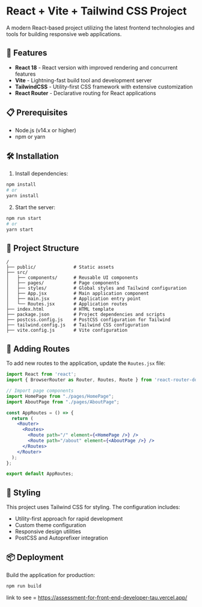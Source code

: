# React + Vite + Tailwind CSS Project

A modern React-based project utilizing the latest frontend technologies and tools for building responsive web applications.

## 🚀 Features

- **React 18** - React version with improved rendering and concurrent features
- **Vite** - Lightning-fast build tool and development server
- **TailwindCSS** - Utility-first CSS framework with extensive customization
- **React Router** - Declarative routing for React applications

## 📋 Prerequisites

- Node.js (v14.x or higher)
- npm or yarn


## 🛠️ Installation

1. Install dependencies:
  ```bash
  npm install
  # or
  yarn install
  ```

2. Start the server:
  ```bash
  npm run start
  # or
  yarn start
  ```

## 📁 Project Structure

```
/
├── public/              # Static assets
├── src/
│   ├── components/      # Reusable UI components
│   ├── pages/           # Page components
│   ├── styles/          # Global styles and Tailwind configuration
│   ├── App.jsx          # Main application component
│   ├── main.jsx         # Application entry point
│   └── Routes.jsx       # Application routes
├── index.html           # HTML template
├── package.json         # Project dependencies and scripts
├── postcss.config.js    # PostCSS configuration for Tailwind
├── tailwind.config.js   # Tailwind CSS configuration
├── vite.config.js       # Vite configuration
```

## 🧩 Adding Routes

To add new routes to the application, update the `Routes.jsx` file:

```jsx
import React from 'react';
import { BrowserRouter as Router, Routes, Route } from 'react-router-dom';

// Import page components
import HomePage from "./pages/HomePage";
import AboutPage from "./pages/AboutPage";

const AppRoutes = () => {
  return (
    <Router>
      <Routes>
        <Route path="/" element={<HomePage />} />
        <Route path="/about" element={<AboutPage />} />
      </Routes>
    </Router>
  );
};

export default AppRoutes;
```

## 🎨 Styling

This project uses Tailwind CSS for styling. The configuration includes:

- Utility-first approach for rapid development
- Custom theme configuration
- Responsive design utilities
- PostCSS and Autoprefixer integration

## 📦 Deployment

Build the application for production:

```bash
npm run build
```

link to see = https://assessment-for-front-end-developer-tau.vercel.app/

